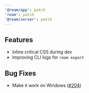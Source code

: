 ```yaml
---
'@ream/app': patch
'ream': patch
'@ream/server': patch
---
```


## Features

- Inline critical CSS during dev
- Improving CLI logs for `ream export`

## Bug Fixes

- Make it work on Windows ([#204](https://github.com/ream/ream/pull/204))
